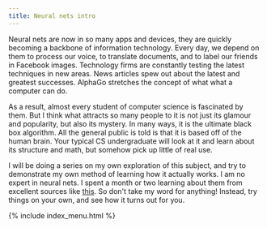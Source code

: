```yaml
---
title: Neural nets intro
---
```


Neural nets are now in so many apps and devices, they are quickly becoming a backbone of information technology. Every day, we depend on them to process our voice, to translate documents, and to label our friends in Facebook images. Technology firms are constantly testing the latest techniques in new areas. News articles spew out about the latest and greatest successes. AlphaGo stretches the concept of what what a computer can do.

As a result, almost every student of computer science is fascinated by them. But I think what attracts so many people to it is not just its glamour and popularity, but also its mystery. In many ways, it is the ultimate black box algorithm. All the general public is told is that it is based off of the human brain. Your typical CS undergraduate will look at it and learn about its structure and math, but somehow pick up little of real use.

I will be doing a series on my own exploration of this subject, and try to demonstrate my own method of learning how it actually works. I am no expert in neural nets. I spent a month or two learning about them from excellent sources like [this](http://neuralnetworksanddeeplearning.com/). So don't take my word for anything! Instead, try things on your own, and see how it turns out for you.

{% include index_menu.html %}
